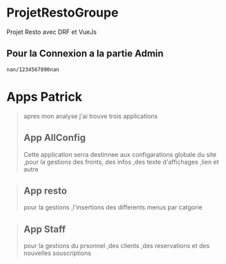 # ProjetRestoGroupe
Projet Resto avec DRF et VueJs

## Pour la Connexion a la partie Admin 
    nan/1234567890nan
    
# Apps Patrick 
>apres mon analyse j'ai trouve trois applications 
>## App AllConfig
>Cette application serra destinnee aux configarations globale du site ,pour la gestions des fronts, des infos ,des texte d'affichages ,lien et autre 

>## App resto
>pour la gestions ,l'insertions des differents menus par catgorie 

>## App Staff
>pour la gestions du prsonnel ,des clients ,des reservations et des nouvelles souscriptions 
